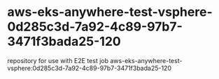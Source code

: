 # aws-eks-anywhere-test-vsphere-0d285c3d-7a92-4c89-97b7-3471f3bada25-120
repository for use with E2E test job aws-eks-anywhere-test-vsphere:0d285c3d-7a92-4c89-97b7-3471f3bada25-120
